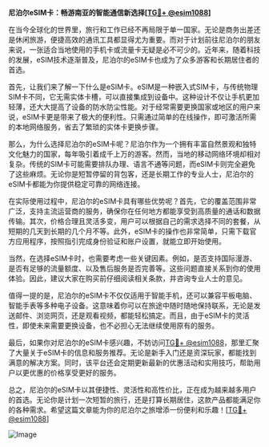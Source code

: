 **尼泊尔eSIM卡：畅游南亚的智能通信新选择[[TG💪+ @esim1088](https://t.me/s/esim1088)]**

在当今全球化的世界里，旅行和工作已经不再局限于单一国家。无论是商务出差还是休闲旅游，便捷高效的通讯工具都显得尤为重要。而对于计划前往尼泊尔的朋友来说，一张适合当地使用的手机卡或流量卡无疑是必不可少的。近年来，随着科技的发展，eSIM技术逐渐普及，尼泊尔的eSIM卡也成为了众多游客和长期居住者的首选。

首先，让我们来了解一下什么是eSIM卡。eSIM是一种嵌入式SIM卡，与传统物理SIM卡不同，它无需实体卡槽，可以直接集成到设备中。这种设计不仅让手机更加轻薄，还大大提高了设备的防水防尘性能。对于经常需要更换国家或地区的用户来说，eSIM卡更是带来了极大的便利性。只需通过简单的在线操作，即可激活所需的本地网络服务，省去了繁琐的实体卡更换步骤。

那么，为什么选择尼泊尔的eSIM卡呢？尼泊尔作为一个拥有丰富自然景观和独特文化魅力的国家，每年吸引着成千上万的游客。然而，当地的移动网络环境却相对复杂。传统的SIM卡可能需要排队办理、语言不通等问题，而eSIM卡则完全避免了这些麻烦。无论你是短暂停留的背包客，还是长期工作的专业人士，尼泊尔的eSIM卡都能为你提供稳定可靠的网络连接。

在实际使用过程中，尼泊尔的eSIM卡具有哪些优势呢？首先，它的覆盖范围非常广泛，支持主流运营商的服务，确保你在任何地方都能享受到高质量的通话和数据传输。其次，价格合理且灵活多变，用户可以根据自己的需求选择不同的套餐，从短期的几天到长期的几个月不等。此外，eSIM卡的操作也非常简单，只需下载官方应用程序，按照指引完成身份验证和账户设置，就能立即开始使用。

当然，在选择eSIM卡时，也需要考虑一些关键因素。例如，是否支持国际漫游、是否有足够的流量额度、以及售后服务是否完善等。这些问题直接关系到你的使用体验。因此，建议大家在购买前仔细阅读相关条款，并咨询专业人士的意见。

值得一提的是，尼泊尔的eSIM卡不仅仅适用于智能手机，还可以兼容平板电脑、智能手表等多种电子设备。这意味着你可以在旅途中随时随地保持联系，无论是发送邮件、浏览网页，还是观看视频，都能轻松搞定。而且，由于eSIM卡的灵活性，即使未来需要更换设备，也不必担心无法继续使用原有的服务。

最后，如果你对尼泊尔的eSIM卡感兴趣，不妨访问[TG💪+ @esim1088](https://t.me/s/esim1088)，那里汇聚了大量关于eSIM卡的信息和服务推荐。无论是新手入门还是资深玩家，都能找到满意的解决方案。同时，该平台还会定期更新最新的优惠活动和实用技巧，帮助用户以更优惠的价格享受更好的服务。

总之，尼泊尔的eSIM卡以其便捷性、灵活性和高性价比，正在成为越来越多用户的首选。无论你是计划一次短暂的旅行，还是打算长期居住，这款产品都能满足你的各种需求。希望这篇文章能为你的尼泊尔之旅增添一份便利和乐趣！[[TG💪+ @esim1088](https://t.me/s/esim1088)] 

![Image](https://i.postimg.cc/4NQfJmqS/Snipaste-2025-05-13-00-14-12.png)
